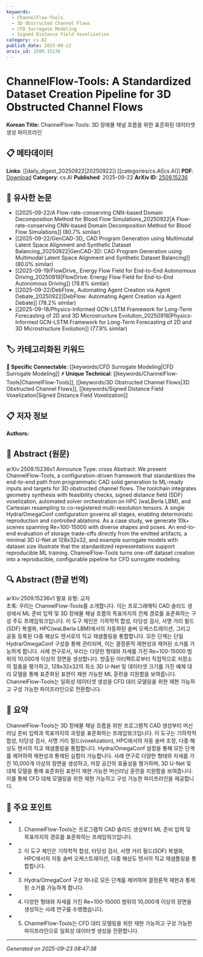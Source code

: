 ```yaml
---
keywords:
  - ChannelFlow-Tools
  - 3D Obstructed Channel Flows
  - CFD Surrogate Modeling
  - Signed Distance Field Voxelization
category: cs.AI
publish_date: 2025-09-22
arxiv_id: 2509.15236
---
```


<!-- KEYWORD_LINKING_METADATA:
{
  "processed_timestamp": "2025-09-23T08:47:38.688636",
  "vocabulary_version": "1.0",
  "selected_keywords": [
    "ChannelFlow-Tools",
    "3D Obstructed Channel Flows",
    "CFD Surrogate Modeling",
    "Signed Distance Field Voxelization"
  ],
  "rejected_keywords": [],
  "similarity_scores": {
    "ChannelFlow-Tools": 0.8,
    "3D Obstructed Channel Flows": 0.78,
    "CFD Surrogate Modeling": 0.82,
    "Signed Distance Field Voxelization": 0.77
  },
  "extraction_method": "AI_prompt_based",
  "budget_applied": true,
  "candidates_json": {
    "candidates": [
      {
        "surface": "ChannelFlow-Tools",
        "canonical": "ChannelFlow-Tools",
        "aliases": [],
        "category": "unique_technical",
        "rationale": "ChannelFlow-Tools is a unique toolchain for dataset creation in CFD, making it a distinct technical concept.",
        "novelty_score": 0.85,
        "connectivity_score": 0.65,
        "specificity_score": 0.9,
        "link_intent_score": 0.8
      },
      {
        "surface": "3D obstructed channel flows",
        "canonical": "3D Obstructed Channel Flows",
        "aliases": [
          "3D channel flows"
        ],
        "category": "unique_technical",
        "rationale": "This is a specific application area within CFD, providing a focused context for linking related research.",
        "novelty_score": 0.7,
        "connectivity_score": 0.6,
        "specificity_score": 0.85,
        "link_intent_score": 0.78
      },
      {
        "surface": "CFD surrogate modeling",
        "canonical": "CFD Surrogate Modeling",
        "aliases": [
          "Computational Fluid Dynamics surrogate modeling"
        ],
        "category": "specific_connectable",
        "rationale": "Surrogate modeling in CFD is a specialized technique that connects to broader machine learning applications.",
        "novelty_score": 0.65,
        "connectivity_score": 0.85,
        "specificity_score": 0.8,
        "link_intent_score": 0.82
      },
      {
        "surface": "signed distance field voxelization",
        "canonical": "Signed Distance Field Voxelization",
        "aliases": [
          "SDF voxelization"
        ],
        "category": "unique_technical",
        "rationale": "This is a specific technical process used in geometry synthesis, relevant for linking to computational geometry.",
        "novelty_score": 0.75,
        "connectivity_score": 0.7,
        "specificity_score": 0.88,
        "link_intent_score": 0.77
      }
    ],
    "ban_list_suggestions": [
      "programmatic CAD solid generation",
      "automated solver orchestration",
      "Cartesian resampling"
    ]
  },
  "decisions": [
    {
      "candidate_surface": "ChannelFlow-Tools",
      "resolved_canonical": "ChannelFlow-Tools",
      "decision": "linked",
      "scores": {
        "novelty": 0.85,
        "connectivity": 0.65,
        "specificity": 0.9,
        "link_intent": 0.8
      }
    },
    {
      "candidate_surface": "3D obstructed channel flows",
      "resolved_canonical": "3D Obstructed Channel Flows",
      "decision": "linked",
      "scores": {
        "novelty": 0.7,
        "connectivity": 0.6,
        "specificity": 0.85,
        "link_intent": 0.78
      }
    },
    {
      "candidate_surface": "CFD surrogate modeling",
      "resolved_canonical": "CFD Surrogate Modeling",
      "decision": "linked",
      "scores": {
        "novelty": 0.65,
        "connectivity": 0.85,
        "specificity": 0.8,
        "link_intent": 0.82
      }
    },
    {
      "candidate_surface": "signed distance field voxelization",
      "resolved_canonical": "Signed Distance Field Voxelization",
      "decision": "linked",
      "scores": {
        "novelty": 0.75,
        "connectivity": 0.7,
        "specificity": 0.88,
        "link_intent": 0.77
      }
    }
  ]
}
-->

# ChannelFlow-Tools: A Standardized Dataset Creation Pipeline for 3D Obstructed Channel Flows

**Korean Title:** ChannelFlow-Tools: 3D 장애물 채널 흐름을 위한 표준화된 데이터셋 생성 파이프라인

## 📋 메타데이터

**Links**: [[daily_digest_20250922|20250922]] [[categories/cs.AI|cs.AI]]
**PDF**: [Download](https://arxiv.org/pdf/2509.15236.pdf)
**Category**: cs.AI
**Published**: 2025-09-22
**ArXiv ID**: [2509.15236](https://arxiv.org/abs/2509.15236)

## 🔗 유사한 논문
- [[2025-09-22/A Flow-rate-conserving CNN-based Domain Decomposition Method for Blood Flow Simulations_20250922|A Flow-rate-conserving CNN-based Domain Decomposition Method for Blood Flow Simulations]] (80.7% similar)
- [[2025-09-22/GenCAD-3D_ CAD Program Generation using Multimodal Latent Space Alignment and Synthetic Dataset Balancing_20250922|GenCAD-3D: CAD Program Generation using Multimodal Latent Space Alignment and Synthetic Dataset Balancing]] (80.0% similar)
- [[2025-09-19/FlowDrive_ Energy Flow Field for End-to-End Autonomous Driving_20250919|FlowDrive: Energy Flow Field for End-to-End Autonomous Driving]] (78.8% similar)
- [[2025-09-22/DebFlow_ Automating Agent Creation via Agent Debate_20250922|DebFlow: Automating Agent Creation via Agent Debate]] (78.2% similar)
- [[2025-09-18/Physics-Informed GCN-LSTM Framework for Long-Term Forecasting of 2D and 3D Microstructure Evolution_20250918|Physics-Informed GCN-LSTM Framework for Long-Term Forecasting of 2D and 3D Microstructure Evolution]] (77.9% similar)

## 🏷️ 카테고리화된 키워드
**🔗 Specific Connectable**: [[keywords/CFD Surrogate Modeling|CFD Surrogate Modeling]]
**⚡ Unique Technical**: [[keywords/ChannelFlow-Tools|ChannelFlow-Tools]], [[keywords/3D Obstructed Channel Flows|3D Obstructed Channel Flows]], [[keywords/Signed Distance Field Voxelization|Signed Distance Field Voxelization]]

## 📋 저자 정보

**Authors:** 

## 📄 Abstract (원문)

arXiv:2509.15236v1 Announce Type: cross 
Abstract: We present ChannelFlow-Tools, a configuration-driven framework that standardizes the end-to-end path from programmatic CAD solid generation to ML-ready inputs and targets for 3D obstructed channel flows. The toolchain integrates geometry synthesis with feasibility checks, signed distance field (SDF) voxelization, automated solver orchestration on HPC (waLBerla LBM), and Cartesian resampling to co-registered multi-resolution tensors. A single Hydra/OmegaConf configuration governs all stages, enabling deterministic reproduction and controlled ablations. As a case study, we generate 10k+ scenes spanning Re=100-15000 with diverse shapes and poses. An end-to-end evaluation of storage trade-offs directly from the emitted artifacts, a minimal 3D U-Net at 128x32x32, and example surrogate models with dataset size illustrate that the standardized representations support reproducible ML training. ChannelFlow-Tools turns one-off dataset creation into a reproducible, configurable pipeline for CFD surrogate modeling.

## 🔍 Abstract (한글 번역)

arXiv:2509.15236v1 발표 유형: 교차  
초록: 우리는 ChannelFlow-Tools를 소개합니다. 이는 프로그래매틱 CAD 솔리드 생성에서 ML 준비 입력 및 3D 장애물 채널 흐름의 목표까지의 전체 경로를 표준화하는 구성 주도 프레임워크입니다. 이 도구 체인은 기하학적 합성, 타당성 검사, 서명 거리 필드(SDF) 복셀화, HPC(waLBerla LBM)에서의 자동화된 솔버 오케스트레이션, 그리고 공동 등록된 다중 해상도 텐서로의 직교 재샘플링을 통합합니다. 모든 단계는 단일 Hydra/OmegaConf 구성을 통해 관리되며, 이는 결정론적 재현성과 제어된 소거를 가능하게 합니다. 사례 연구로서, 우리는 다양한 형태와 자세를 가진 Re=100-15000 범위의 10,000개 이상의 장면을 생성합니다. 방출된 아티팩트로부터 직접적으로 저장소의 절충을 평가하고, 128x32x32의 최소 3D U-Net 및 데이터셋 크기를 가진 예제 대리 모델을 통해 표준화된 표현이 재현 가능한 ML 훈련을 지원함을 보여줍니다. ChannelFlow-Tools는 일회성 데이터셋 생성을 CFD 대리 모델링을 위한 재현 가능하고 구성 가능한 파이프라인으로 전환합니다.

## 📝 요약

ChannelFlow-Tools는 3D 장애물 채널 흐름을 위한 프로그램적 CAD 생성부터 머신러닝 준비 입력과 목표까지의 과정을 표준화하는 프레임워크입니다. 이 도구는 기하학적 합성, 타당성 검사, 서명 거리 필드(voxelization), HPC에서의 자동 솔버 조정, 다중 해상도 텐서의 직교 재샘플링을 통합합니다. Hydra/OmegaConf 설정을 통해 모든 단계를 제어하여 재현성과 통제된 실험이 가능합니다. 사례 연구로 다양한 형태와 자세를 가진 10,000개 이상의 장면을 생성하고, 저장 공간의 효율성을 평가하며, 3D U-Net 및 대체 모델을 통해 표준화된 표현이 재현 가능한 머신러닝 훈련을 지원함을 보여줍니다. 이를 통해 CFD 대체 모델링을 위한 재현 가능하고 구성 가능한 파이프라인을 제공합니다.

## 🎯 주요 포인트

- 1. ChannelFlow-Tools는 프로그램적 CAD 솔리드 생성부터 ML 준비 입력 및 목표까지의 경로를 표준화하는 프레임워크입니다.
- 2. 이 도구 체인은 기하학적 합성, 타당성 검사, 서명 거리 필드(SDF) 복셀화, HPC에서의 자동 솔버 오케스트레이션, 다중 해상도 텐서의 직교 재샘플링을 통합합니다.
- 3. Hydra/OmegaConf 구성 하나로 모든 단계를 제어하여 결정론적 재현과 통제된 소거를 가능하게 합니다.
- 4. 다양한 형태와 자세를 가진 Re=100-15000 범위의 10,000개 이상의 장면을 생성하는 사례 연구를 수행했습니다.
- 5. ChannelFlow-Tools는 CFD 대리 모델링을 위한 재현 가능하고 구성 가능한 파이프라인으로 일회성 데이터셋 생성을 전환합니다.


---

*Generated on 2025-09-23 08:47:38*
